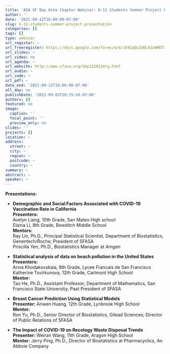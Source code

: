 ```yaml
---
title: 'ASA SF Bay Area Chapter Webinar: K-12 Students Summer Project Presentation'
author: ''
date: '2021-09-12T16:00:00-07:00'
slug: k-12-students-summer-project-presentation
categories: []
tags: []
type: webinar
url_register: ~
url_freeregister: https://docs.google.com/forms/d/e/1FAIpQLSdEL6ZxWMDTrbrVNHU5nW4TGu9jT9pKZ7eOUA1PWrNhDEdS2g/viewform
url_slides: ~
url_video: no
url_agenda: ~
url_website: http://www.sfasa.org/Sep122021mtg.html
url_audio: ~
url_code: ~
url_pdf: ~
date_end: '2021-09-12T18:00:00-07:00'
all_day: no
publishDate: '2021-09-03T10:35:34-07:00'
authors: []
featured: no
image:
  caption: ''
  focal_point: ''
  preview_only: no
slides: ''
projects: []
location: ~
address:
  street: ~
  city: ~
  region: ~
  postcode: ~
  country: ~
summary: ~
abstract: ~
speaker: ~
---
```

<!--more-->
**Presentations:**

- **Demographic and Social Factors Associated with COVID-19 Vaccination Rate in California**   
**Presenters:**  
Avelyn Liang, 10th Grade, San Mateo High school   
Elaina Li, 8th Grade, Bowditch Middle School    
**Mentors:**  
Ray Lin, Ph.D., Principal Statistical Scientist, Department of Biostatistics, Genentech/Roche; President of SFASA   
Priscilla Yen, Ph.D., Biostatistics Manager at Amgen  
  
    
- **Statistical analysis of data on beach pollution in the United States**    
**Presenters:**  
Anna Khodakovskaia, 8th Grade, Lycee  Francais  de San Francisco  
Katherine Tsvirkunova, 12th Grade, Carlmont High School  
**Mentor:**  
Tao He, Ph.D., Assistant Professor, Department of Mathematics, San Francisco State University; Past President of SFASA   
  
    
- **Breast Cancer Prediction Using Statistical Models**  
**Presenter:**
Anwen Huang, 12th Grade, Lynbrook High School  
**Mentor:**   
Ron Yu, Ph.D., Senior Director of Biostatistics, Gilead Sciences; Director of Public Relations of SFASA 
  
    
- **The Impact of COVID-19 on Recology Waste Disposal Trends**   
**Presenter:** 
Weiran Wang, 11th Grade, Aragon High School  
**Mentor:**
Jerry Ping, Ph.D., Director of Biostatistics at Pharmacyclics, An Abbvie Company  

 